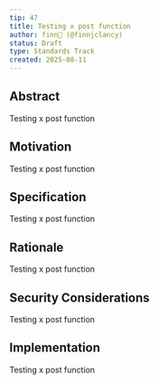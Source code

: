 ```yaml
---
tip: 47
title: Testing x post function
author: finn🥛 (@finnjclancy)
status: Draft
type: Standards Track
created: 2025-08-11
---
```


## Abstract

Testing x post function

## Motivation

Testing x post function

## Specification

Testing x post function

## Rationale

Testing x post function

## Security Considerations

Testing x post function

## Implementation

Testing x post function